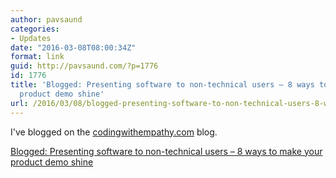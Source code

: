 ```yaml
---
author: pavsaund
categories:
- Updates
date: "2016-03-08T08:00:34Z"
format: link
guid: http://pavsaund.com/?p=1776
id: 1776
title: 'Blogged: Presenting software to non-technical users – 8 ways to make your
  product demo shine'
url: /2016/03/08/blogged-presenting-software-to-non-technical-users-8-ways-to-make-your-product-demo-shine/
---
```


I've blogged on the <a href="http://codingwithempathy.com">codingwithempathy.com</a> blog.

<a href="http://codingwithempathy.com/2016/03/08/presenting-software-to-non-technical-users-8-ways-to-make-your-product-demo-shine/">Blogged: Presenting software to non-technical users – 8 ways to make your product demo shine</a>